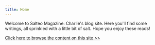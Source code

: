 ```yaml
---
title: Home
---
```



Welcome to Salteo Magazine: Charlie's blog site. Here you'll find some writings, all sprinkled with a little bit of salt. Hope you enjoy these reads!

[Click here to browse the content on this site >>](/Browse)



